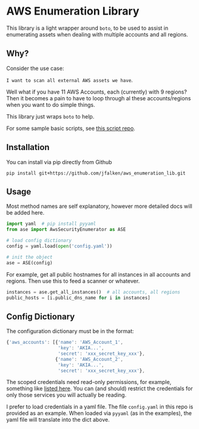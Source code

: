 # AWS Enumeration Library

This library is a light wrapper around `boto`, to be used to assist in enumerating assets when dealing with multiple accounts and all regions.

## Why?

Consider the use case: 

`I want to scan all external AWS assets we have`.

Well what if you have 11 AWS Accounts, each (currently) with 9 regions? Then it becomes a pain to have to loop through al these accounts/regions when you want to do simple things.

This library just wraps `boto` to help.

For some sample basic scripts, see [this script repo](https://TBD).

## Installation

You can install via pip directly from Github

```
pip install git+https://github.com/jfalken/aws_enumeration_lib.git
```

## Usage

Most method names are self explanatory, however more detailed docs will be added here.

```python
import yaml  # pip install pyyaml 
from ase import AwsSecurityEnumerator as ASE

# load config dictionary
config = yaml.load(open('config.yaml'))

# init the object
ase = ASE(config)
```

For example, get all public hostnames for all instances in all accounts and regions. Then use this to feed a scanner or whatever.

```python
instances = ase.get_all_instances()  # all accounts, all regions
public_hosts = [i.public_dns_name for i in instances]
```

## Config Dictionary

The configuration dictionary must be in the format:

```js
{'aws_accounts': [{'name': 'AWS_Account_1',
                   'key': 'AKIA...',
                   'secret': 'xxx_secret_key_xxx'},
                  {'name': 'AWS_Account_2',
                   'key': 'AKIA...',
                   'secret': 'xxx_secret_key_xxx'},
```

The scoped credentials need read-only permissions, for example, something like [listed here](https://aws.amazon.com/code/AWS-Policy-Examples/6851158459579252). You can (and should) restrict the credentials for only those services you will actually be reading.

I prefer to load credentials in a yaml file. The file `config.yaml` in this repo is provided as an example. When loaded via `pyyaml` (as in the examples), the yaml file will translate into the dict above.